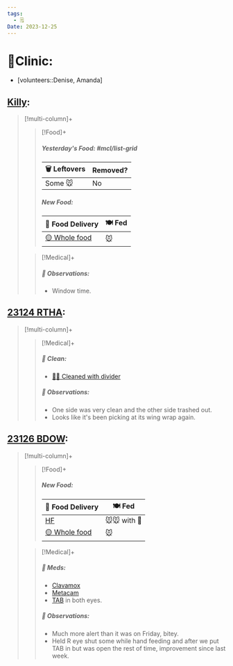 ```yaml
---
tags:
  - 🗒️
Date: 2023-12-25
---
```


# 🏥Clinic:
- [volunteers::Denise, Amanda]

## [Killy](../RARE%20Birds/Ed%20Birds/Killy.md):
> [!multi-column]+
>
>> [!Food]+
>> ##### Yesterday's Food: #mcl/list-grid
>> |🗑️ Leftovers| Removed?
>> |---|---|
>>|Some 🐭|No
>>
>> ##### New Food:
>> |🚚 Food Delivery| 🍽️ Fed|
>> |---|---|
>>|[🟡 Whole food](../Admin/Codes/Whole%20food.md)|🐭
>
>> [!Medical]+
>> ##### 🔭 Observations:
>> - Window time.

## [23124 RTHA](../RARE%20Birds/23124%20RTHA.md):
> [!multi-column]+
>
>> [!Medical]+
>>##### 🫧 Clean:
>> - [🧼➗ Cleaned with divider](../Admin/Codes/Cleaned%20with%20divider.md)
>>
>> ##### 🔭 Observations:
>> - One side was very clean and the other side trashed out.
>> - Looks like it's been picking at its wing wrap again. 

## [23126 BDOW](../RARE%20Birds/23126%20BDOW.md):
> [!multi-column]+
>
>> [!Food]+
>> ##### New Food:
>> |🚚 Food Delivery| 🍽️ Fed|
>> |---|---|
>>|[HF](../Admin/Codes/Handfed.md)|🐭🐭 with 💊|
>>|[🟡 Whole food](../Admin/Codes/Whole%20food.md)|🐭
>
>> [!Medical]+
>> ##### 💊 Meds:
>> - [Clavamox](../Admin/Codes/Medication/Clavamox.md)
>> - [Metacam](../Admin/Codes/Medication/Metacam.md)
>> - [TAB](../Admin/Codes/Medication/Triple%20Antibiotic.md) in both eyes.
>>
>> ##### 🔭 Observations:
>> - Much more alert than it was on Friday, bitey.
>> - Held R eye shut some while hand feeding and after we put TAB in but was open the rest of time, improvement since last week.
